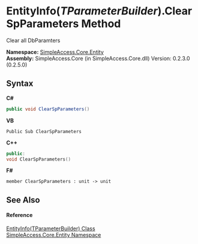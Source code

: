 # EntityInfo(*TParameterBuilder*).ClearSpParameters Method 
 

Clear all DbParamters

**Namespace:**&nbsp;<a href="4a1a1091-e8bb-9ab6-959b-cd29bdaf000e">SimpleAccess.Core.Entity</a><br />**Assembly:**&nbsp;SimpleAccess.Core (in SimpleAccess.Core.dll) Version: 0.2.3.0 (0.2.5.0)

## Syntax

**C#**<br />
``` C#
public void ClearSpParameters()
```

**VB**<br />
``` VB
Public Sub ClearSpParameters
```

**C++**<br />
``` C++
public:
void ClearSpParameters()
```

**F#**<br />
``` F#
member ClearSpParameters : unit -> unit 

```


## See Also


#### Reference
<a href="1e4b0944-7ad6-9cec-d228-3270257d05e4">EntityInfo(TParameterBuilder) Class</a><br /><a href="4a1a1091-e8bb-9ab6-959b-cd29bdaf000e">SimpleAccess.Core.Entity Namespace</a><br />
